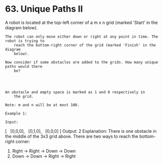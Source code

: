 # 63. Unique Paths II

A robot is located at the top-left corner of a m x n grid (marked 'Start'
        in the diagram below).

    The robot can only move either down or right at any point in time. The robot is trying to
        reach the bottom-right corner of the grid (marked 'Finish' in the diagram
        below).

    Now consider if some obstacles are added to the grids. How many unique paths would there
        be?

    
        

    An obstacle and empty space is marked as 1 and 0 respectively in
        the grid.

    Note: m and n will be at most 100.

    Example 1:

    Input:
[
  [0,0,0],
  [0,1,0],
  [0,0,0]
]
Output: 2
Explanation:
There is one obstacle in the middle of the 3x3 grid above.
There are two ways to reach the bottom-right corner:
1. Right -> Right -> Down -> Down
2. Down -> Down -> Right -> Right